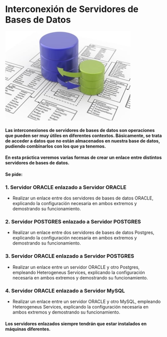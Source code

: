 # Interconexión de Servidores de Bases de Datos

![Interconexion](image/inter.jpg)

#### Las interconexiones de servidores de bases de datos son operaciones que pueden ser muy útiles en diferentes contextos. Básicamente, se trata de acceder a datos que no están almacenados en nuestra base de datos, pudiendo combinarlos con los que ya tenemos.

#### En esta práctica veremos varias formas de crear un enlace entre distintos servidores de bases de datos.

#### Se pide:

### 1. Servidor ORACLE enlazado a Servidor ORACLE
* Realizar un enlace entre dos servidores de bases de datos ORACLE, explicando la configuración necesaria en ambos extremos y demostrando su funcionamiento.

### 2. Servidor POSTGRES enlazado a Servidor POSTGRES
* Realizar un enlace entre dos servidores de bases de datos Postgres, explicando la configuración necesaria en ambos extremos y demostrando su funcionamiento.

### 3. Servidor ORACLE enlazado a Servidor POSTGRES
* Realizar un enlace entre un servidor ORACLE y otro Postgres, empleando Heterogeneus Services, explicando la configuración necesaria en ambos extremos y demostrando su funcionamiento.

### 4. Servidor ORACLE enlazado a Servidor MySQL
* Realizar un enlace entre un servidor ORACLE y otro MySQL, empleando Heterogeneus Services, explicando la configuración necesaria en ambos extremos y demostrando su funcionamiento.
      
#### Los servidores enlazados siempre tendrán que estar instalados en máquinas diferentes.
